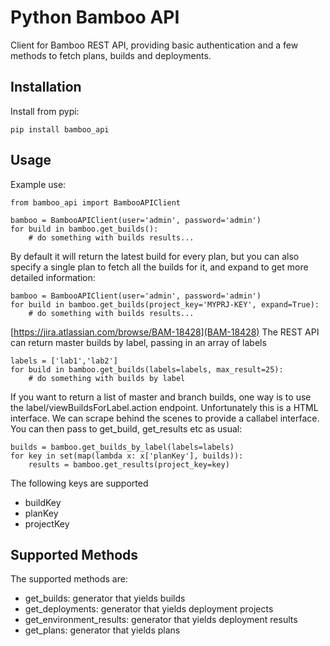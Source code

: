 # Python Bamboo API

Client for Bamboo REST API, providing basic authentication and a few methods
to fetch plans, builds and deployments.


## Installation

Install from pypi:

    pip install bamboo_api


## Usage

Example use:

    from bamboo_api import BambooAPIClient

    bamboo = BambooAPIClient(user='admin', password='admin')
    for build in bamboo.get_builds():
        # do something with builds results...

By default it will return the latest build for every plan, but you can
also specify a single plan to fetch all the builds for it, and expand
to get more detailed information:

    bamboo = BambooAPIClient(user='admin', password='admin')
    for build in bamboo.get_builds(project_key='MYPRJ-KEY', expand=True):
        # do something with builds results...

[https://jira.atlassian.com/browse/BAM-18428](BAM-18428)
The REST API can return master builds by label, passing in an array of labels

    labels = ['lab1','lab2']
    for build in bamboo.get_builds(labels=labels, max_result=25):
        # do something with builds by label

If you want to return a list of master and branch builds, one way is to use the label/viewBuildsForLabel.action endpoint. Unfortunately this is a HTML interface. We can scrape behind the scenes to provide a callabel interface. You can then pass to get_build, get_results etc as usual:

    builds = bamboo.get_builds_by_label(labels=labels)
    for key in set(map(lambda x: x['planKey'], builds)):
        results = bamboo.get_results(project_key=key)

The following keys are supported
- buildKey
- planKey
- projectKey

## Supported Methods

The supported methods are:

* get_builds: generator that yields builds
* get_deployments: generator that yields deployment projects
* get_environment_results: generator that yields deployment results
* get_plans: generator that yields plans
